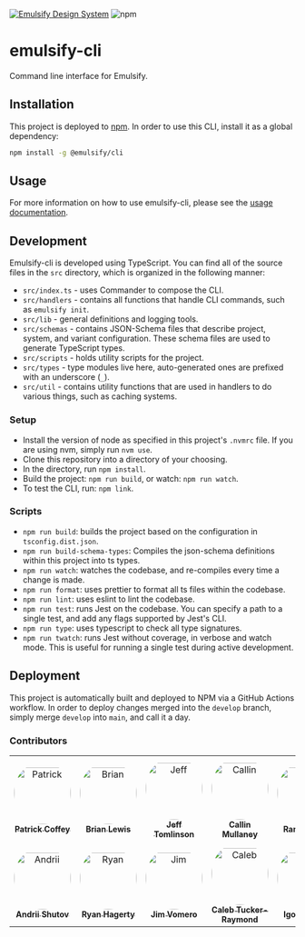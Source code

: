 [![Emulsify Design System](https://user-images.githubusercontent.com/409903/170579210-327abcdd-2c98-4922-87bb-36446a4cc013.svg)](https://www.emulsify.info/)
![npm](https://img.shields.io/npm/dm/@emulsify/cli?style=flat-square)
# emulsify-cli

Command line interface for Emulsify.

## Installation

This project is deployed to [npm](https://www.npmjs.com/package/@emulsify/cli). In order to use this CLI, install it as a global dependency:

```bash
npm install -g @emulsify/cli
```

## Usage

For more information on how to use emulsify-cli, please see the [usage documentation](https://www.emulsify.info/docs/supporting-projects/emulsify-cli/emulsify-cli-usage).

## Development

Emulsify-cli is developed using TypeScript. You can find all of the source files in the `src` directory, which is organized in the following manner:

- `src/index.ts` - uses Commander to compose the CLI.
- `src/handlers` - contains all functions that handle CLI commands, such as `emulsify init`.
- `src/lib` - general definitions and logging tools.
- `src/schemas` - contains JSON-Schema files that describe project, system, and variant configuration. These schema files are used to generate TypeScript types.
- `src/scripts` - holds utility scripts for the project.
- `src/types` - type modules live here, auto-generated ones are prefixed with an underscore (`_`).
- `src/util` - contains utility functions that are used in handlers to do various things, such as caching systems.

### Setup

- Install the version of node as specified in this project's `.nvmrc` file. If you are using nvm, simply run `nvm use`.
- Clone this repository into a directory of your choosing.
- In the directory, run `npm install`.
- Build the project: `npm run build`, or watch: `npm run watch`.
- To test the CLI, run: `npm link`.

### Scripts

- `npm run build`: builds the project based on the configuration in `tsconfig.dist.json`.
- `npm run build-schema-types`: Compiles the json-schema definitions within this project into ts types.
- `npm run watch`: watches the codebase, and re-compiles every time a change is made.
- `npm run format`: uses prettier to format all ts files within the codebase.
- `npm run lint`: uses eslint to lint the codebase.
- `npm run test`: runs Jest on the codebase. You can specify a path to a single test, and add any flags supported by Jest's CLI.
- `npm run type`: uses typescript to check all type signatures.
- `npm run twatch`: runs Jest without coverage, in verbose and watch mode. This is useful for running a single test during active development.

## Deployment

This project is automatically built and deployed to NPM via a GitHub Actions workflow. In order to deploy changes merged into the `develop` branch, simply merge `develop` into `main`, and call it a day.

### Contributors

<table>
<tr>
    <td align="center" style="word-wrap: break-word; width: 150.0; height: 150.0">
        <a href=https://github.com/patrickocoffeyo>
            <img src=https://avatars.githubusercontent.com/u/1107871?v=4 width="100;"  style="border-radius:50%;align-items:center;justify-content:center;overflow:hidden;padding-top:10px" alt=Patrick Coffey/>
            <br />
            <sub style="font-size:14px"><b>Patrick Coffey</b></sub>
        </a>
    </td>
    <td align="center" style="word-wrap: break-word; width: 150.0; height: 150.0">
        <a href=https://github.com/ModulesUnraveled>
            <img src=https://avatars.githubusercontent.com/u/1663810?v=4 width="100;"  style="border-radius:50%;align-items:center;justify-content:center;overflow:hidden;padding-top:10px" alt=Brian Lewis/>
            <br />
            <sub style="font-size:14px"><b>Brian Lewis</b></sub>
        </a>
    </td>
    <td align="center" style="word-wrap: break-word; width: 150.0; height: 150.0">
        <a href=https://github.com/JeffTomlinson>
            <img src=https://avatars.githubusercontent.com/u/2602202?v=4 width="100;"  style="border-radius:50%;align-items:center;justify-content:center;overflow:hidden;padding-top:10px" alt=Jeff Tomlinson/>
            <br />
            <sub style="font-size:14px"><b>Jeff Tomlinson</b></sub>
        </a>
    </td>
    <td align="center" style="word-wrap: break-word; width: 150.0; height: 150.0">
        <a href=https://github.com/callinmullaney>
            <img src=https://avatars.githubusercontent.com/u/369018?v=4 width="100;"  style="border-radius:50%;align-items:center;justify-content:center;overflow:hidden;padding-top:10px" alt=Callin Mullaney/>
            <br />
            <sub style="font-size:14px"><b>Callin Mullaney</b></sub>
        </a>
    </td>
    <td align="center" style="word-wrap: break-word; width: 150.0; height: 150.0">
        <a href=https://github.com/amazingrando>
            <img src=https://avatars.githubusercontent.com/u/409903?v=4 width="100;"  style="border-radius:50%;align-items:center;justify-content:center;overflow:hidden;padding-top:10px" alt=Randy Oest/>
            <br />
            <sub style="font-size:14px"><b>Randy Oest</b></sub>
        </a>
    </td>
    <td align="center" style="word-wrap: break-word; width: 150.0; height: 150.0">
        <a href=https://github.com/mikeethedude>
            <img src=https://avatars.githubusercontent.com/u/15275301?v=4 width="100;"  style="border-radius:50%;align-items:center;justify-content:center;overflow:hidden;padding-top:10px" alt=mikeethedude/>
            <br />
            <sub style="font-size:14px"><b>mikeethedude</b></sub>
        </a>
    </td>
</tr>
<tr>
    <td align="center" style="word-wrap: break-word; width: 150.0; height: 150.0">
        <a href=https://github.com/fertant>
            <img src=https://avatars.githubusercontent.com/u/3853492?v=4 width="100;"  style="border-radius:50%;align-items:center;justify-content:center;overflow:hidden;padding-top:10px" alt=Andrii Shutov/>
            <br />
            <sub style="font-size:14px"><b>Andrii Shutov</b></sub>
        </a>
    </td>
    <td align="center" style="word-wrap: break-word; width: 150.0; height: 150.0">
        <a href=https://github.com/ryanhagerty>
            <img src=https://avatars.githubusercontent.com/u/8405274?v=4 width="100;"  style="border-radius:50%;align-items:center;justify-content:center;overflow:hidden;padding-top:10px" alt=Ryan Hagerty/>
            <br />
            <sub style="font-size:14px"><b>Ryan Hagerty</b></sub>
        </a>
    </td>
    <td align="center" style="word-wrap: break-word; width: 150.0; height: 150.0">
        <a href=https://github.com/nJim>
            <img src=https://avatars.githubusercontent.com/u/9594124?v=4 width="100;"  style="border-radius:50%;align-items:center;justify-content:center;overflow:hidden;padding-top:10px" alt=Jim Vomero/>
            <br />
            <sub style="font-size:14px"><b>Jim Vomero</b></sub>
        </a>
    </td>
    <td align="center" style="word-wrap: break-word; width: 150.0; height: 150.0">
        <a href=https://github.com/calebtr-metro>
            <img src=https://avatars.githubusercontent.com/u/43386533?v=4 width="100;"  style="border-radius:50%;align-items:center;justify-content:center;overflow:hidden;padding-top:10px" alt=Caleb Tucker-Raymond/>
            <br />
            <sub style="font-size:14px"><b>Caleb Tucker-Raymond</b></sub>
        </a>
    </td>
    <td align="center" style="word-wrap: break-word; width: 150.0; height: 150.0">
        <a href=https://github.com/iryston>
            <img src=https://avatars.githubusercontent.com/u/1258460?v=4 width="100;"  style="border-radius:50%;align-items:center;justify-content:center;overflow:hidden;padding-top:10px" alt=Igor R. Plity/>
            <br />
            <sub style="font-size:14px"><b>Igor R. Plity</b></sub>
        </a>
    </td>
</tr>
</table>
